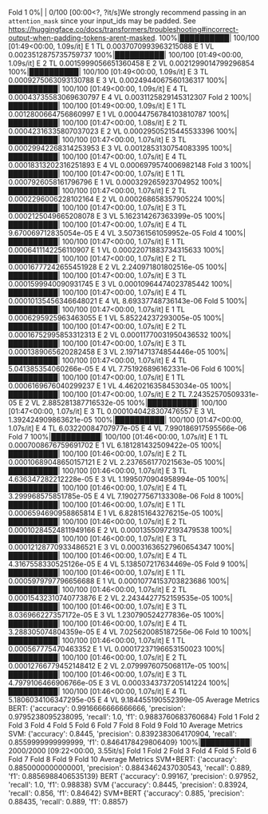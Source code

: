 Fold 1
  0%|          | 0/100 [00:00<?, ?it/s]We strongly recommend passing in an `attention_mask` since your input_ids may be padded. See https://huggingface.co/docs/transformers/troubleshooting#incorrect-output-when-padding-tokens-arent-masked.
100%|██████████| 100/100 [01:49<00:00,  1.09s/it]
E 1 TL 0.0037070993963215088
E 1 VL 0.0023512875735759737
100%|██████████| 100/100 [01:49<00:00,  1.09s/it]
E 2 TL 0.0015999056651360458
E 2 VL 0.0021299014799296854
100%|██████████| 100/100 [01:49<00:00,  1.09s/it]
E 3 TL 0.0009275063093130788
E 3 VL 0.0024944067560136317
100%|██████████| 100/100 [01:49<00:00,  1.09s/it]
E 4 TL 0.00043735583069630797
E 4 VL 0.0031125829145312307
Fold 2
100%|██████████| 100/100 [01:49<00:00,  1.09s/it]
E 1 TL 0.0012800664756860997
E 1 VL 0.00044756784103810787
100%|██████████| 100/100 [01:47<00:00,  1.08s/it]
E 2 TL 0.00042316335807037023
E 2 VL 0.00029505215445533396
100%|██████████| 100/100 [01:47<00:00,  1.07s/it]
E 3 TL 0.00029942268314253953
E 3 VL 0.0012853130754083395
100%|██████████| 100/100 [01:47<00:00,  1.07s/it]
E 4 TL 0.00018313202316251893
E 4 VL 0.0006979574006982148
Fold 3
100%|██████████| 100/100 [01:47<00:00,  1.07s/it]
E 1 TL 0.0007926058161796796
E 1 VL 0.000329265923704952
100%|██████████| 100/100 [01:47<00:00,  1.07s/it]
E 2 TL 0.0002296006228102164
E 2 VL 0.000268658357905224
100%|██████████| 100/100 [01:47<00:00,  1.07s/it]
E 3 TL 0.0002125049665208078
E 3 VL 5.162314267363399e-05
100%|██████████| 100/100 [01:47<00:00,  1.07s/it]
E 4 TL 9.670069712835054e-05
E 4 VL 3.507361561059952e-05
Fold 4
100%|██████████| 100/100 [01:47<00:00,  1.07s/it]
E 1 TL 0.0006411142256110907
E 1 VL 0.00022071883734315633
100%|██████████| 100/100 [01:47<00:00,  1.07s/it]
E 2 TL 0.00016777242655451928
E 2 VL 2.240971801802516e-05
100%|██████████| 100/100 [01:47<00:00,  1.07s/it]
E 3 TL 0.0001599940090931745
E 3 VL 0.00010964474023785442
100%|██████████| 100/100 [01:47<00:00,  1.07s/it]
E 4 TL 0.00010135456346648021
E 4 VL 8.69337748736143e-06
Fold 5
100%|██████████| 100/100 [01:47<00:00,  1.07s/it]
E 1 TL 0.0006295925963463055
E 1 VL 5.85224237293005e-05
100%|██████████| 100/100 [01:47<00:00,  1.07s/it]
E 2 TL 0.00016752995853312313
E 2 VL 0.00011770031950436532
100%|██████████| 100/100 [01:47<00:00,  1.07s/it]
E 3 TL 0.0001389065620282458
E 3 VL 2.1971471374854446e-05
100%|██████████| 100/100 [01:47<00:00,  1.07s/it]
E 4 TL 5.041385354060266e-05
E 4 VL 7.751926896162331e-06
Fold 6
100%|██████████| 100/100 [01:47<00:00,  1.07s/it]
E 1 TL 0.0006169676040299237
E 1 VL 4.4620216358453034e-05
100%|██████████| 100/100 [01:47<00:00,  1.07s/it]
E 2 TL 7.24352570509331e-05
E 2 VL 2.885281387716532e-05
100%|██████████| 100/100 [01:47<00:00,  1.07s/it]
E 3 TL 0.0001040428307476557
E 3 VL 1.392424909863621e-05
100%|██████████| 100/100 [01:47<00:00,  1.07s/it]
E 4 TL 6.03220084707977e-05
E 4 VL 7.990186917595566e-06
Fold 7
100%|██████████| 100/100 [01:46<00:00,  1.07s/it]
E 1 TL 0.0007008676759691702
E 1 VL 6.181281432509422e-05
100%|██████████| 100/100 [01:46<00:00,  1.07s/it]
E 2 TL 0.00010689048650157121
E 2 VL 2.237656177021563e-05
100%|██████████| 100/100 [01:46<00:00,  1.07s/it]
E 3 TL 4.636347282212228e-05
E 3 VL 1.1995070904958994e-05
100%|██████████| 100/100 [01:46<00:00,  1.07s/it]
E 4 TL 3.299968575851785e-05
E 4 VL 7.190277567133308e-06
Fold 8
100%|██████████| 100/100 [01:46<00:00,  1.07s/it]
E 1 TL 0.0006594690958865814
E 1 VL 6.828151643276215e-05
100%|██████████| 100/100 [01:46<00:00,  1.07s/it]
E 2 TL 0.00010284524811949166
E 2 VL 0.00013550972193479538
100%|██████████| 100/100 [01:46<00:00,  1.07s/it]
E 3 TL 0.00012128770933486521
E 3 VL 0.00031636527960654347
100%|██████████| 100/100 [01:46<00:00,  1.07s/it]
E 4 TL 4.3167558330525126e-05
E 4 VL 5.138507217634469e-05
Fold 9
100%|██████████| 100/100 [01:46<00:00,  1.07s/it]
E 1 TL 0.0005979797796656688
E 1 VL 0.00010774153703823686
100%|██████████| 100/100 [01:46<00:00,  1.07s/it]
E 2 TL 0.00015432310740773876
E 2 VL 2.2434427752159535e-05
100%|██████████| 100/100 [01:46<00:00,  1.07s/it]
E 3 TL 8.036966227357172e-05
E 3 VL 1.230790524277836e-05
100%|██████████| 100/100 [01:46<00:00,  1.07s/it]
E 4 TL 3.288305074804359e-05
E 4 VL 7.025620085187256e-06
Fold 10
100%|██████████| 100/100 [01:46<00:00,  1.07s/it]
E 1 TL 0.000567775470463352
E 1 VL 0.00017237196653150023
100%|██████████| 100/100 [01:46<00:00,  1.07s/it]
E 2 TL 0.00012766779452148412
E 2 VL 2.0799976075068117e-05
100%|██████████| 100/100 [01:46<00:00,  1.07s/it]
E 3 TL 4.7979106466906766e-05
E 3 VL 0.0003343737205141224
100%|██████████| 100/100 [01:46<00:00,  1.07s/it]
E 4 TL 5.1806034106347295e-05
E 4 VL 9.184455190552399e-05
Average Metrics BERT:
{'accuracy': 0.9916666666666666, 'precision': 0.9795238095238095, 'recall': 1.0, 'f1': 0.9883760683760684}
Fold 1
Fold 2
Fold 3
Fold 4
Fold 5
Fold 6
Fold 7
Fold 8
Fold 9
Fold 10
Average Metrics SVM:
{'accuracy': 0.8445, 'precision': 0.8392383064170904, 'recall': 0.8559999999999999, 'f1': 0.8464178429806409}
100%|██████████| 2000/2000 [09:22<00:00,  3.55it/s]
Fold 1
Fold 2
Fold 3
Fold 4
Fold 5
Fold 6
Fold 7
Fold 8
Fold 9
Fold 10
Average Metrics SVM+BERT:
{'accuracy': 0.8850000000000001, 'precision': 0.8843462437030543, 'recall': 0.889, 'f1': 0.8856988406535139}
BERT
{'accuracy': 0.99167, 'precision': 0.97952, 'recall': 1.0, 'f1': 0.98838}
SVM
{'accuracy': 0.8445, 'precision': 0.83924, 'recall': 0.856, 'f1': 0.84642}
SVM+BERT
{'accuracy': 0.885, 'precision': 0.88435, 'recall': 0.889, 'f1': 0.8857}